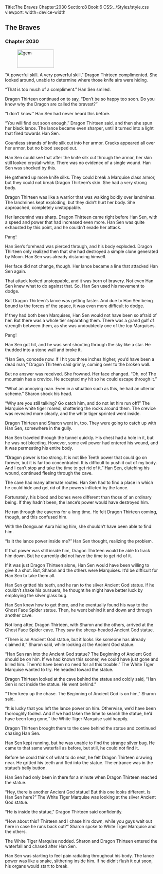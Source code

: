 Title:The Braves 
Chapter:2030 
Section:8 
Book:6 
CSS:../Styles/style.css 
viewport: width=device-width
  
## The Braves
### Chapter 2030 
<figure>
	<img src="../Images/gem.gif" alt="gem" id="gem" width="120" height="60" />
</figure>
  

  
  “A powerful skill. A very powerful skill,” Dragon Thirteen complimented. She looked around, unable to determine where those knife airs were hiding.

“That is too much of a compliment.” Han Sen smiled.

Dragon Thirteen continued on to say, “Don’t be so happy too soon. Do you know why the Dragon are called the bravest?”

“I don’t know.” Han Sen had never heard this before.

“You will find out soon enough,” Dragon Thirteen said, and then she spun her black lance. The lance became even sharper, until it turned into a light that fired towards Han Sen.

Countless strands of knife silk cut into her armor. Cracks appeared all over her armor, but no blood seeped out.

Han Sen could see that after the knife silk cut through the armor, her skin still looked crystal-white. There was no evidence of a single wound. Han Sen was shocked by this.

He gathered up more knife silks. They could break a Marquise class armor, but they could not break Dragon Thirteen’s skin. She had a very strong body.

Dragon Thirteen was like a warrior that was walking boldly over landmines. The landmines kept exploding, but they didn’t hurt her body. She approached, completely unstoppable.

Her lancemind was sharp. Dragon Thirteen came right before Han Sen, with a speed and power that had increased even more. Han Sen was quite exhausted by this point, and he couldn’t evade her attack.

Pang!

Han Sen’s forehead was pierced through, and his body exploded. Dragon Thirteen only realized then that she had destroyed a simple clone generated by Moon. Han Sen was already distancing himself.

Her face did not change, though. Her lance became a line that attacked Han Sen again.

That attack looked unstoppable, and it was born of bravery. Not even Han Sen knew what to do against that. So, Han Sen used his movement to dodge.

But Dragon Thirteen’s lance was getting faster. And due to Han Sen being bound to the forces of the space, it was even more difficult to dodge.

If they had both been Marquises, Han Sen would not have been so afraid of her. But there was a whole tier separating them. There was a grand gulf of strength between them, as she was undoubtedly one of the top Marquises.

Pang!

Han Sen got hit, and he was sent shooting through the sky like a star. He thudded into a stone wall and broke it.

“Han Sen, concede now. If I hit you three inches higher, you’d have been a dead man,” Dragon Thirteen said grimly, coming over to the broken wall.

But no answer was received. She frowned. Her face changed. “Oh, no! The mountain has a crevice. He accepted my hit so he could escape through it.”

“What an annoying man. Even in a situation such as this, he had an ulterior scheme.” Sharon shook his head.

“Why are you still talking? Go catch him, and do not let him run off!” The Marquise white tiger roared, shattering the rocks around them. The crevice was revealed more clearly, and the white tiger sprinted went inside.

Dragon Thirteen and Sharon went in, too. They were going to catch up with Han Sen, somewhere in the gully.

Han Sen traveled through the tunnel quickly. His chest had a hole in it, but he was not bleeding. However, some evil power had entered his wound, and it was permeating his entire body.

“Dragon power is too strong. It is not like Teeth power that could go on forever, but it is far too concentrated. It is difficult to push it out of my body. And I can’t stop and take the time to get rid of it.” Han Sen, clutching his wound, continued fleeing through the cave.

The cave had many alternate routes. Han Sen had to find a place in which he could hide and get rid of the powers inflicted by the lance.

Fortunately, his blood and bones were different than those of an ordinary being. If they hadn’t been, the lance’s power would have destroyed him.

He ran through the caverns for a long time. He felt Dragon Thirteen coming, though, and this confused him.

With the Dongxuan Aura hiding him, she shouldn’t have been able to find him.

“Is it the lance power inside me?” Han Sen thought, realizing the problem.

If that power was still inside him, Dragon Thirteen would be able to track him down. But he currently did not have the time to get rid of it.

If it was just Dragon Thirteen alone, Han Sen would have been willing to give it a shot. But, Sharon and the others were Marquises. It’d be difficult for Han Sen to take them all.

Han Sen gritted his teeth, and he ran to the silver Ancient God statue. If he couldn’t shake his pursuers, he thought he might have better luck by employing the silver glass bug.

Han Sen knew how to get there, and he eventually found his way to the Ghost Face Spider statue. Then, he went behind it and down and through another cave.

Not long after, Dragon Thirteen, with Sharon and the others, arrived at the Ghost Face Spider cave. They saw the sheep-headed Ancient God statue.

“There is an Ancient God statue, but it looks like someone has already claimed it,” Sharon said, while looking at the Ancient God statue.

“Han Sen ran into the Ancient God statue? The Beginning of Ancient God should be on him. If we had known this sooner, we could have just gone and killed him. There’d have been no need for all this trouble.” The White Tiger Marquise wanted to try. He headed toward the statue.

Dragon Thirteen looked at the cave behind the statue and coldly said, “Han Sen is not inside the statue. He went behind.”

“Then keep up the chase. The Beginning of Ancient God is on him,” Sharon said.

“It is lucky that you left the lance power on him. Otherwise, we’d have been thoroughly fooled. And if we had taken the time to search the statue, he’d have been long gone,” the White Tiger Marquise said happily.

Dragon Thirteen brought them to the cave behind the statue and continued chasing Han Sen.

Han Sen kept running, but he was unable to find the strange silver bug. He came to that same waterfall as before, but still, he could not find it.

Before he could think of what to do next, he felt Dragon Thirteen drawing near. He gritted his teeth and fled into the statue. The entrance was in the statue’s belly button.

Han Sen had only been in there for a minute when Dragon Thirteen reached the statue.

“Hey, there is another Ancient God statue! But this one looks different. Is Han Sen here?” The White Tiger Marquise was looking at the silver Ancient God statue.

“He is inside the statue,” Dragon Thirteen said confidently.

“How about this? Thirteen and I chase him down, while you guys wait out here in case he runs back out?” Sharon spoke to White Tiger Marquise and the others.

The White Tiger Marquise nodded. Sharon and Dragon Thirteen entered the waterfall and chased after Han Sen.

Han Sen was starting to feel pain radiating throughout his body. The lance power was like a snake, slithering inside him. If he didn’t flush it out soon, his organs would start to break.
